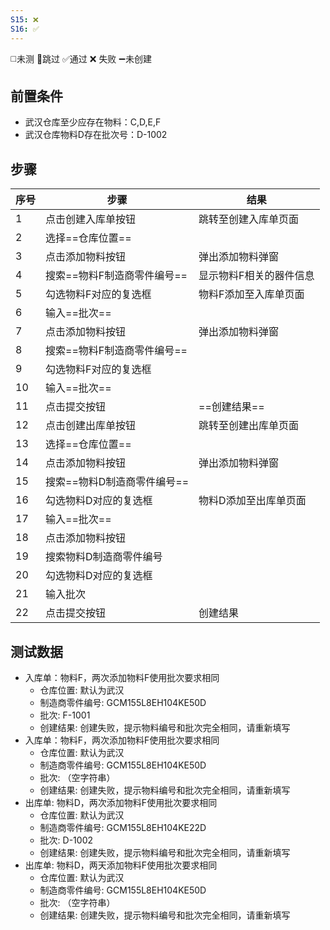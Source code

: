 ```yaml
---
S15: ❌
S16: ✅
---
```

◻️未测    🚫跳过     ✅通过    ❌ 失败    ➖未创建

## 前置条件

- 武汉仓库至少应存在物料：C,D,E,F
- 武汉仓库物料D存在批次号：D-1002

## 步骤

| 序号  | 步骤               | 结果           |
| --- | ---------------- | ------------ |
| 1   | 点击创建入库单按钮        | 跳转至创建入库单页面   |
| 2   | 选择==仓库位置==       |              |
| 3   | 点击添加物料按钮         | 弹出添加物料弹窗     |
| 4   | 搜索==物料F制造商零件编号== | 显示物料F相关的器件信息 |
| 5   | 勾选物料F对应的复选框      | 物料F添加至入库单页面  |
| 6   | 输入==批次==         |              |
| 7   | 点击添加物料按钮         | 弹出添加物料弹窗     |
| 8   | 搜索==物料F制造商零件编号== |              |
| 9   | 勾选物料F对应的复选框      |              |
| 10  | 输入==批次==         |              |
| 11  | 点击提交按钮           | ==创建结果==     |
| 12  | 点击创建出库单按钮        | 跳转至创建出库单页面   |
| 13  | 选择==仓库位置==       |              |
| 14  | 点击添加物料按钮         | 弹出添加物料弹窗     |
| 15  | 搜索==物料D制造商零件编号== |              |
| 16  | 勾选物料D对应的复选框      | 物料D添加至出库单页面  |
| 17  | 输入==批次==         |              |
| 18  | 点击添加物料按钮         |              |
| 19  | 搜索物料D制造商零件编号     |              |
| 20  | 勾选物料D对应的复选框      |              |
| 21  | 输入批次             |              |
| 22  | 点击提交按钮           | 创建结果         |

## 测试数据

- 入库单：物料F，两次添加物料F使用批次要求相同
	- 仓库位置: 默认为武汉
	- 制造商零件编号: GCM155L8EH104KE50D
	- 批次: F-1001
	- 创建结果: 创建失败，提示物料编号和批次完全相同，请重新填写
- 入库单：物料F，两次添加物料F使用批次要求相同
	- 仓库位置: 默认为武汉
	- 制造商零件编号: GCM155L8EH104KE50D
	- 批次:  （空字符串）
	- 创建结果: 创建失败，提示物料编号和批次完全相同，请重新填写
- 出库单: 物料D，两次添加物料F使用批次要求相同
	- 仓库位置: 默认为武汉
	- 制造商零件编号: GCM155L8EH104KE22D
	- 批次: D-1002
	- 创建结果: 创建失败，提示物料编号和批次完全相同，请重新填写
- 出库单: 物料D，两天添加物料F使用批次要求相同
	- 仓库位置: 默认为武汉
	- 制造商零件编号: GCM155L8EH104KE50D
	- 批次:  （空字符串）
	- 创建结果: 创建失败，提示物料编号和批次完全相同，请重新填写
